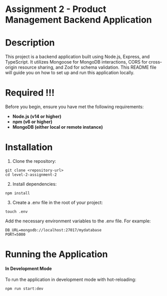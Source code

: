 # Assignment 2 - Product Management Backend Application

# Description

This project is a backend application built using Node.js, Express, and TypeScript. It utilizes Mongoose for MongoDB interactions, CORS for cross-origin resource sharing, and Zod for schema validation. This README file will guide you on how to set up and run this application locally.

# Required !!!

Before you begin, ensure you have met the following requirements:

- **Node.js (v14 or higher)**
- **npm (v6 or higher)**
- **MongoDB (either local or remote instance)**

# Installation

1. Clone the repository:

```
git clone <repository-url>
cd level-2-assignment-2
```

2. Install dependencies:

```
npm install
```

3. Create a .env file in the root of your project:

```
touch .env
```

Add the necessary environment variables to the .env file. For example:

```
DB_URL=mongodb://localhost:27017/mydatabase
PORT=5000
```

# Running the Application

#### In Development Mode

To run the application in development mode with hot-reloading:

```
npm run start:dev
```
